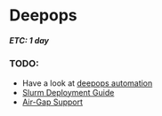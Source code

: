 # Deepops
##### ETC: 1 day

### TODO:
-   Have a look at [deepops automation](https://github.com/NVIDIA/deepops)
-   [Slurm Deployment Guide](https://github.com/NVIDIA/deepops/tree/master/docs/slurm-cluster)
-   [Air-Gap Support](https://github.com/NVIDIA/deepops/tree/master/docs/airgap)
